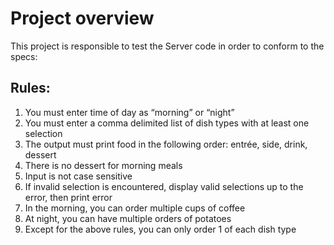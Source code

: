 # Project overview
This project is responsible to test the Server code in order to conform to the specs:

## Rules:

1. You must enter time of day as “morning” or “night”
2. You must enter a comma delimited list of dish types with at least one selection
3. The output must print food in the following order: entrée, side, drink, dessert
4. There is no dessert for morning meals
5. Input is not case sensitive
6. If invalid selection is encountered, display valid selections up to the error, then print error
7. In the morning, you can order multiple cups of coffee
8. At night, you can have multiple orders of potatoes
9. Except for the above rules, you can only order 1 of each dish type